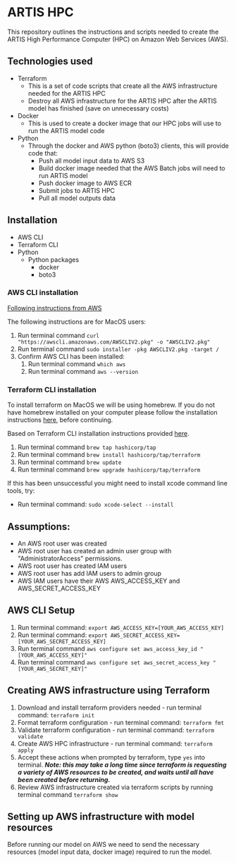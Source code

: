 # ARTIS HPC

This repository outlines the instructions and scripts needed to create the ARTIS High Performance Computer (HPC) on Amazon Web Services (AWS).

## Technologies used
- Terraform
    - This is a set of code scripts that create all the AWS infrastructure needed for the ARTIS HPC
    - Destroy all AWS infrastructure for the ARTIS HPC after the ARTIS model has finished (save on unnecessary costs)
- Docker
    - This is used to create a docker image that our HPC jobs will use to run the ARTIS model code
- Python
    - Through the docker and AWS python (boto3) clients, this will provide code that:
        - Push all model input data to AWS S3
        - Build docker image needed that the AWS Batch jobs will need to run ARTIS model
        - Push docker image to AWS ECR
        - Submit jobs to ARTIS HPC
        - Pull all model outputs data

## Installation
- AWS CLI
- Terraform CLI
- Python
    - Python packages
        - docker
        - boto3

### AWS CLI installation
[Following instructions from AWS](https://docs.aws.amazon.com/cli/latest/userguide/getting-started-install.html)

The following instructions are for MacOS users:
1. Run terminal command `curl "https://awscli.amazonaws.com/AWSCLIV2.pkg" -o "AWSCLIV2.pkg"`
2. Run terminal command `sudo installer -pkg AWSCLIV2.pkg -target /`
3. Confirm AWS CLI has been installed:
    1. Run terminal command `which aws`
    2. Run terminal command `aws --version`

### Terraform CLI installation
To install terraform on MacOS we will be using homebrew. If you do not have homebrew installed on your computer please follow the installation instructions [here](https://brew.sh/), before continuing.

Based on Terraform CLI installation instructions provided [here](https://developer.hashicorp.com/terraform/tutorials/aws-get-started/install-cli).
1. Run terminal command `brew tap hashicorp/tap`
2. Run terminal command `brew install hashicorp/tap/terraform`
3. Run terminal command `brew update`
4. Run terminal command `brew upgrade hashicorp/tap/terraform`

If this has been unsuccessful you might need to install xcode command line tools, try:
- Run terminal command: `sudo xcode-select --install`

## Assumptions:
- An AWS root user was created
- AWS root user has created an admin user group with "AdministratorAccess" permissions.
- AWS root user has created IAM users
- AWS root user has add IAM users to admin group
- AWS IAM users have their AWS AWS_ACCESS_KEY and AWS_SECRET_ACCESS_KEY

## AWS CLI Setup
1. Run terminal command: `export AWS_ACCESS_KEY=[YOUR_AWS_ACCESS_KEY]`
2. Run terminal command: `export AWS_SECRET_ACCESS_KEY=[YOUR_AWS_SECRET_ACCESS_KEY]`
3. Run terminal command `aws configure set aws_access_key_id "[YOUR_AWS_ACCESS_KEY]"`
4. Run terminal command `aws configure set aws_secret_access_key "[YOUR_AWS_SECRET_KEY]"`

## Creating AWS infrastructure using Terraform
1. Download and install terraform providers needed - run terminal command: `terraform init`
2. Format terraform configuration - run terminal command: `terraform fmt`
3. Validate terraform configuration - run terminal command: `terraform validate`
4. Create AWS HPC infrastructure - run terminal command: `terraform apply`
5. Accept these actions when prompted by terraform, type `yes` into terminal. ***Note: this may take a long time since terraform is requesting a variety of AWS resources to be created, and waits until all have been created before returning.***
6. Review AWS infrastructure created via terraform scripts by running terminal command `terraform show`


## Setting up AWS infrastructure with model resources
Before running our model on AWS we need to send the necessary resources (model input data, docker image) required to run the model.


